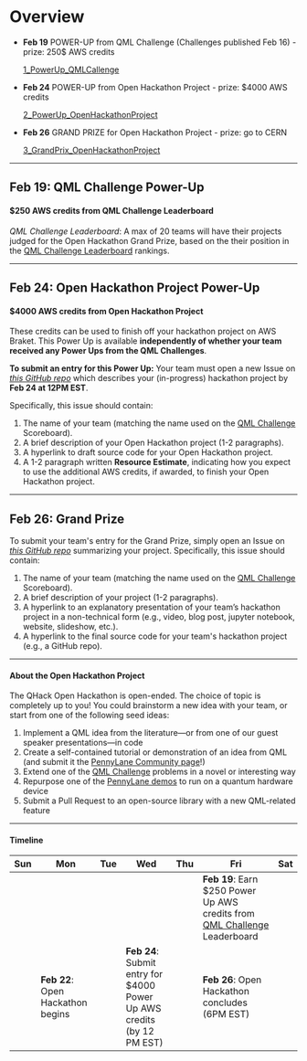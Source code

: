 
# Overview

- **Feb 19** POWER-UP from QML Challenge (Challenges published Feb 16) - prize: 250$ AWS credits

     [1_PowerUp_QMLCallenge](https://github.com/hannahaih/QHack_Project/tree/main/1_PowerUp_QMLCallenge)
     
  
- **Feb 24** POWER-UP from Open Hackathon Project - prize: $4000 AWS credits

     [2_PowerUp_OpenHackathonProject](https://github.com/hannahaih/QHack_Project/tree/main/2_PowerUp_OpenHackathonProject)


- **Feb 26** GRAND PRIZE for Open Hackathon Project - prize: go to CERN 

     [3_GrandPrix_OpenHackathonProject](https://github.com/hannahaih/QHack_Project/tree/main/3_GrandPrix_OpenHackathonProject)

---

## Feb 19: QML Challenge Power-Up

#### $250 AWS credits from QML Challenge Leaderboard

*QML Challenge Leaderboard*:
A max of 20 teams will have their projects judged for the Open Hackathon Grand Prize, based on the their position in the 
[QML Challenge Leaderboard](QML_Challenges.md) rankings. 

---

## Feb 24: Open Hackathon Project Power-Up

#### $4000 AWS credits from Open Hackathon Project

These credits can be used to finish off your hackathon project on AWS Braket. 
This Power Up is available **independently of whether your team received any Power Ups from the QML Challenges**.

**To submit an entry for this Power Up:**
Your team must open a new Issue on *[this GitHub repo](https://github.com/XanaduAI/QHack/issues/new?assignees=&labels=Power+Up&template=open-hackathon-power-up-entry.md&title=%5BPower+Up%5D+Your+Project+Title)* 
which describes your (in-progress) hackathon project by **Feb 24 at 12PM EST**. 

Specifically, this issue should contain:

1. The name of your team (matching the name used on the [QML Challenge](QML_Challenges.md) Scoreboard).
2. A brief description of your Open Hackathon project (1-2 paragraphs).
3. A hyperlink to draft source code for your Open Hackathon project.
4. A 1-2 paragraph written **Resource Estimate**, indicating how you expect to use the additional AWS credits, if awarded, to finish your Open Hackathon project.

---

## Feb 26: Grand Prize

To submit your team's entry for the Grand Prize, simply open an Issue on *[this GitHub repo](https://github.com/XanaduAI/QHack/issues/new?assignees=&labels=submission&template=open-hackathon-final-submission.md&title=%5BENTRY%5D+Your+Project+Title)* summarizing your project.
Specifically, this issue should contain:

1. The name of your team (matching the name used on the [QML Challenge](QML_Challenges.md) Scoreboard).
2. A brief description of your project (1-2 paragraphs).
3. A hyperlink to an explanatory presentation of your team’s hackathon project in a non-technical form (e.g., video, blog post, jupyter notebook, website, slideshow, etc.).
4. A hyperlink to the final source code for your team's hackathon project (e.g., a GitHub repo).

---

#### About the Open Hackathon Project

The QHack Open Hackathon is open-ended. The choice of topic is completely up to you! 
You could brainstorm a new idea with your team, or start from one of the following seed ideas:

1. Implement a QML idea from the literature—or from one of our guest speaker presentations—in code
2. Create a self-contained tutorial or demonstration of an idea from QML (and submit it the 
[PennyLane Community page](https://pennylane.ai/qml/demos_community.html)!)
3. Extend one of the [QML Challenge](QML_Challenges.md) problems in a novel or interesting way
4. Repurpose one of the [PennyLane demos](https://pennylane.ai/qml/demonstrations.html) to run on a quantum hardware device 
5. Submit a Pull Request to an open-source library with a new QML-related feature

---

#### Timeline

| Sun | Mon | Tue | Wed | Thu | Fri  | Sat |
|---|---|---|---|---|---|---|
|   |   |   |   |   | **Feb 19**: Earn $250 Power Up AWS credits from [QML Challenge](QML_Challenges.md) Leaderboard |   |
|   | **Feb 22**: Open Hackathon begins |   | **Feb 24**: Submit entry for $4000 Power Up AWS credits (by 12 PM EST) |   | **Feb 26**: Open Hackathon concludes (6PM EST) |  |
